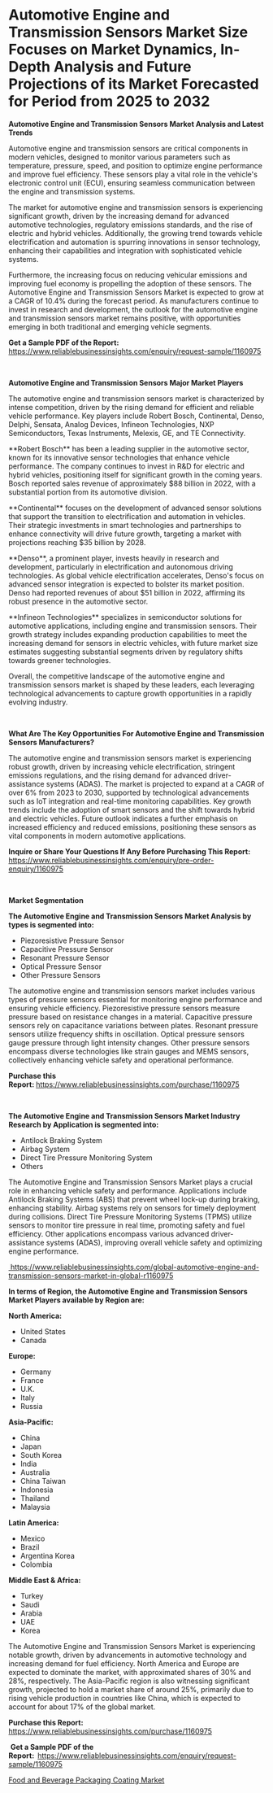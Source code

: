 <p><h1>Automotive Engine and Transmission Sensors Market Size Focuses on Market Dynamics, In-Depth Analysis and Future Projections of its Market Forecasted for Period from 2025 to 2032</h1></p><p><strong>Automotive Engine and Transmission Sensors Market Analysis and Latest Trends</strong></p>
<p><p>Automotive engine and transmission sensors are critical components in modern vehicles, designed to monitor various parameters such as temperature, pressure, speed, and position to optimize engine performance and improve fuel efficiency. These sensors play a vital role in the vehicle's electronic control unit (ECU), ensuring seamless communication between the engine and transmission systems. </p><p>The market for automotive engine and transmission sensors is experiencing significant growth, driven by the increasing demand for advanced automotive technologies, regulatory emissions standards, and the rise of electric and hybrid vehicles. Additionally, the growing trend towards vehicle electrification and automation is spurring innovations in sensor technology, enhancing their capabilities and integration with sophisticated vehicle systems.</p><p>Furthermore, the increasing focus on reducing vehicular emissions and improving fuel economy is propelling the adoption of these sensors. The Automotive Engine and Transmission Sensors Market is expected to grow at a CAGR of 10.4% during the forecast period. As manufacturers continue to invest in research and development, the outlook for the automotive engine and transmission sensors market remains positive, with opportunities emerging in both traditional and emerging vehicle segments.</p></p>
<p><strong>Get a Sample PDF of the Report:&nbsp;</strong> <a href="https://www.reliablebusinessinsights.com/enquiry/request-sample/1160975?utm_campaign=3561&utm_medium=2&utm_source=Github&utm_content=ia&utm_term=22032025&utm_id=automotive-engine-and-transmission-sensors">https://www.reliablebusinessinsights.com/enquiry/request-sample/1160975</a></p>
<p>&nbsp;</p>
<p><strong>Automotive Engine and Transmission Sensors Major Market Players</strong></p>
<p><p>The automotive engine and transmission sensors market is characterized by intense competition, driven by the rising demand for efficient and reliable vehicle performance. Key players include Robert Bosch, Continental, Denso, Delphi, Sensata, Analog Devices, Infineon Technologies, NXP Semiconductors, Texas Instruments, Melexis, GE, and TE Connectivity.</p><p>**Robert Bosch** has been a leading supplier in the automotive sector, known for its innovative sensor technologies that enhance vehicle performance. The company continues to invest in R&D for electric and hybrid vehicles, positioning itself for significant growth in the coming years. Bosch reported sales revenue of approximately $88 billion in 2022, with a substantial portion from its automotive division.</p><p>**Continental** focuses on the development of advanced sensor solutions that support the transition to electrification and automation in vehicles. Their strategic investments in smart technologies and partnerships to enhance connectivity will drive future growth, targeting a market with projections reaching $35 billion by 2028.</p><p>**Denso**, a prominent player, invests heavily in research and development, particularly in electrification and autonomous driving technologies. As global vehicle electrification accelerates, Denso's focus on advanced sensor integration is expected to bolster its market position. Denso had reported revenues of about $51 billion in 2022, affirming its robust presence in the automotive sector.</p><p>**Infineon Technologies** specializes in semiconductor solutions for automotive applications, including engine and transmission sensors. Their growth strategy includes expanding production capabilities to meet the increasing demand for sensors in electric vehicles, with future market size estimates suggesting substantial segments driven by regulatory shifts towards greener technologies.</p><p>Overall, the competitive landscape of the automotive engine and transmission sensors market is shaped by these leaders, each leveraging technological advancements to capture growth opportunities in a rapidly evolving industry.</p></p>
<p>&nbsp;</p>
<p><strong>What Are The Key Opportunities For Automotive Engine and Transmission Sensors Manufacturers?</strong></p>
<p><p>The automotive engine and transmission sensors market is experiencing robust growth, driven by increasing vehicle electrification, stringent emissions regulations, and the rising demand for advanced driver-assistance systems (ADAS). The market is projected to expand at a CAGR of over 6% from 2023 to 2030, supported by technological advancements such as IoT integration and real-time monitoring capabilities. Key growth trends include the adoption of smart sensors and the shift towards hybrid and electric vehicles. Future outlook indicates a further emphasis on increased efficiency and reduced emissions, positioning these sensors as vital components in modern automotive applications.</p></p>
<p><strong>Inquire or Share Your Questions If Any Before Purchasing This Report:</strong> <a href="https://www.reliablebusinessinsights.com/enquiry/pre-order-enquiry/1160975?utm_campaign=3561&utm_medium=2&utm_source=Github&utm_content=ia&utm_term=22032025&utm_id=automotive-engine-and-transmission-sensors">https://www.reliablebusinessinsights.com/enquiry/pre-order-enquiry/1160975</a></p>
<p>&nbsp;</p>
<p><strong>Market Segmentation</strong></p>
<p><strong>The Automotive Engine and Transmission Sensors Market Analysis by types is segmented into:</strong></p>
<p><ul><li>Piezoresistive Pressure Sensor</li><li>Capacitive Pressure Sensor</li><li>Resonant Pressure Sensor</li><li>Optical Pressure Sensor</li><li>Other Pressure Sensors</li></ul></p>
<p><p>The automotive engine and transmission sensors market includes various types of pressure sensors essential for monitoring engine performance and ensuring vehicle efficiency. Piezoresistive pressure sensors measure pressure based on resistance changes in a material. Capacitive pressure sensors rely on capacitance variations between plates. Resonant pressure sensors utilize frequency shifts in oscillation. Optical pressure sensors gauge pressure through light intensity changes. Other pressure sensors encompass diverse technologies like strain gauges and MEMS sensors, collectively enhancing vehicle safety and operational performance.</p></p>
<p><strong>Purchase this Report:&nbsp;</strong><a href="https://www.reliablebusinessinsights.com/purchase/1160975?utm_campaign=3561&utm_medium=2&utm_source=Github&utm_content=ia&utm_term=22032025&utm_id=automotive-engine-and-transmission-sensors">https://www.reliablebusinessinsights.com/purchase/1160975</a></p>
<p>&nbsp;</p>
<p><strong>The Automotive Engine and Transmission Sensors Market Industry Research by Application is segmented into:</strong></p>
<p><ul><li>Antilock Braking System</li><li>Airbag System</li><li>Direct Tire Pressure Monitoring System</li><li>Others</li></ul></p>
<p><p>The Automotive Engine and Transmission Sensors Market plays a crucial role in enhancing vehicle safety and performance. Applications include Antilock Braking Systems (ABS) that prevent wheel lock-up during braking, enhancing stability. Airbag systems rely on sensors for timely deployment during collisions. Direct Tire Pressure Monitoring Systems (TPMS) utilize sensors to monitor tire pressure in real time, promoting safety and fuel efficiency. Other applications encompass various advanced driver-assistance systems (ADAS), improving overall vehicle safety and optimizing engine performance.</p></p>
<p><a href="https://www.reliablebusinessinsights.com/global-automotive-engine-and-transmission-sensors-market-in-global-r1160975?utm_campaign=3561&utm_medium=2&utm_source=Github&utm_content=ia&utm_term=22032025&utm_id=automotive-engine-and-transmission-sensors">&nbsp;https://www.reliablebusinessinsights.com/global-automotive-engine-and-transmission-sensors-market-in-global-r1160975</a></p>
<p><strong>In terms of Region, the Automotive Engine and Transmission Sensors Market Players available by Region are:</strong></p>
<p>
    <p> <strong> North America: </strong>
        <ul>
            <li>United States</li>
            <li>Canada</li>
        </ul>
        </p> 
    <p> <strong> Europe: </strong>
        <ul>
            <li>Germany</li>
            <li>France</li>
            <li>U.K.</li>
            <li>Italy</li>
            <li>Russia</li>
        </ul>
        </p> 
    <p> <strong> Asia-Pacific: </strong>
        <ul>
            <li>China</li>
            <li>Japan</li>
            <li>South Korea</li>
            <li>India</li>
            <li>Australia</li>
            <li>China Taiwan</li>
            <li>Indonesia</li>
            <li>Thailand</li>
            <li>Malaysia</li>
        </ul>
        </p> 
    <p> <strong> Latin America: </strong>
        <ul>
            <li>Mexico</li>
            <li>Brazil</li>
            <li>Argentina Korea</li>
            <li>Colombia</li>
        </ul>
        </p> 
    <p> <strong> Middle East & Africa: </strong>
        <ul>
            <li>Turkey</li>
            <li>Saudi</li>
            <li>Arabia</li>
            <li>UAE</li>
            <li>Korea</li>
        </ul>
    </p>
    </p>
<p><p>The Automotive Engine and Transmission Sensors Market is experiencing notable growth, driven by advancements in automotive technology and increasing demand for fuel efficiency. North America and Europe are expected to dominate the market, with approximated shares of 30% and 28%, respectively. The Asia-Pacific region is also witnessing significant growth, projected to hold a market share of around 25%, primarily due to rising vehicle production in countries like China, which is expected to account for about 17% of the global market.</p></p>
<p><strong>Purchase this Report: </strong><a href="https://www.reliablebusinessinsights.com/purchase/1160975?utm_campaign=3561&utm_medium=2&utm_source=Github&utm_content=ia&utm_term=22032025&utm_id=automotive-engine-and-transmission-sensors">https://www.reliablebusinessinsights.com/purchase/1160975</a></p>
<p>&nbsp;<strong>Get a Sample PDF of the Report:&nbsp;&nbsp;</strong><a href="https://www.reliablebusinessinsights.com/enquiry/request-sample/1160975?utm_campaign=3561&utm_medium=2&utm_source=Github&utm_content=ia&utm_term=22032025&utm_id=automotive-engine-and-transmission-sensors">https://www.reliablebusinessinsights.com/enquiry/request-sample/1160975</a></p>
<p><strong></strong></p>
<p><p><a href="https://github.com/sutrejaron/Market-Research-Report-List-1/blob/main/food-and-beverage-packaging-coating-market.md?utm_campaign=3561&utm_medium=2&utm_source=Github&utm_content=ia&utm_term=22032025&utm_id=automotive-engine-and-transmission-sensors">Food and Beverage Packaging Coating Market</a></p></p>